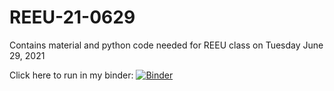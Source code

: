 # REEU-21-0629

Contains material and python code needed for REEU class on Tuesday June 29, 2021

Click here to run in my binder:
[![Binder](https://mybinder.org/badge_logo.svg)](https://mybinder.org/v2/gh/landonfeese/REEU-21-0629/edit/main/README.md/HEAD)
